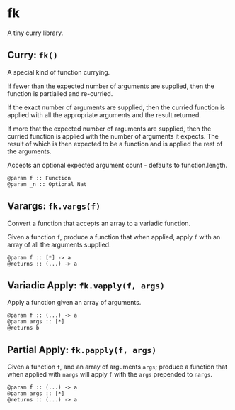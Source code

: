 fk
===

A tiny curry library.


Curry: `fk()`
---

A special kind of function currying.

If fewer than the expected number of arguments are supplied, then the
function is partialled and re-curried.

If the exact number of arguments are supplied, then the curried function is
applied with all the appropriate arguments and the result returned.

If more that the expected number of arguments are supplied, then the curried
function is applied with the number of arguments it expects.  The result of
which is then expected to be a function and is applied the rest of the
arguments.

Accepts an optional expected argument count - defaults to function.length.

```
@param f :: Function
@param _n :: Optional Nat
````


Varargs: `fk.vargs(f)`
---

Convert a function that accepts an array to a variadic function.

Given a function `f`, produce a function that when applied, apply `f` with
an array of all the arguments supplied.

```
@param f :: [*] -> a
@returns :: (...) -> a
```


Variadic Apply: `fk.vapply(f, args)`
---

Apply a function given an array of arguments.

```
@param f :: (...) -> a
@param args :: [*]
@returns b
```


Partial Apply: `fk.papply(f, args)`
---

Given a function `f`, and an array of arguments `args`; produce a function
that when applied with `nargs` will apply `f` with the `args` prepended to
`nargs`.

```
@param f :: (...) -> a
@param args :: [*]
@returns :: (...) -> a
```
